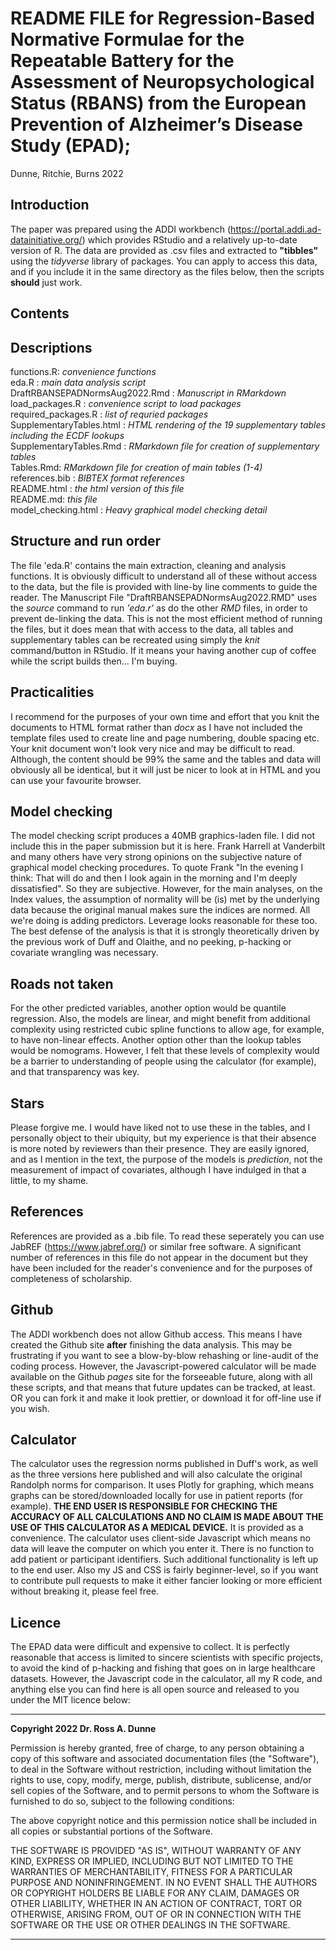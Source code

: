 # README FILE for Regression-Based Normative Formulae for the Repeatable Battery for the Assessment of Neuropsychological Status (RBANS) from the European Prevention of Alzheimer’s Disease Study (EPAD);   

Dunne, Ritchie, Burns 2022

## Introduction
The paper was prepared using the ADDI workbench (https://portal.addi.ad-datainitiative.org/) which provides RStudio and a relatively up-to-date version of R. The data are provided as .csv files and extracted to **"tibbles"** using the *tidyverse* library of packages. You can apply to access this data, and if you include it in the same directory as the files below, then the scripts **should** just work.

## Contents
## Descriptions
functions.R: *convenience functions*  
eda.R : *main data analysis script*  
DraftRBANSEPADNormsAug2022.Rmd : *Manuscript in RMarkdown*  
load_packages.R : *convenience script to load packages*  
required_packages.R : *list of requried packages*  
SupplementaryTables.html : *HTML rendering of the 19 supplementary tables including the ECDF lookups*  
SupplementaryTables.Rmd : *RMarkdown file for creation of supplementary tables*  
Tables.Rmd: *RMarkdown file for creation of main tables (1-4)*  
references.bib : *BIBTEX format references*  
README.html : *the html version of this file*  
README.md: *this file*  
model_checking.html : *Heavy graphical model checking detail*

## Structure and run order
The file 'eda.R' contains the main extraction, cleaning and analysis functions. It is obviously difficult to understand all of these without access to the data, but the file is provided with line-by line comments to guide the reader. The Manuscript File "DraftRBANSEPADNormsAug2022.RMD" uses the *source* command to run *'eda.r'* as do the other *RMD* files, in order to prevent de-linking the data. This is not the most efficient method of running the files, but it does mean that with access to the data, all tables and supplementary tables can be recreated using simply the *knit* command/button in RStudio. If it means your having another cup of coffee while the script builds then... I'm buying.

## Practicalities
I recommend for the purposes of your own time and effort that you knit the documents to HTML format rather than *docx* as I have not included the template files used to create line and page numbering, double spacing etc. Your knit document won't look very nice and may be difficult to read. Although, the content should be 99% the same and the tables and data will obviously all be identical, but it will just be nicer to look at in HTML and you can use your favourite browser.

## Model checking
The model checking script produces a 40MB graphics-laden file. I did not include this in the paper submission but it is here. Frank Harrell at Vanderbilt and many others have very strong opinions on the subjective nature of graphical model checking procedures. To quote Frank "In the evening I think: That will do and then I look again in the morning and I'm deeply dissatisfied". So they are subjective. However, for the main analyses, on the Index values, the assumption of normality will be (is) met by the underlying data because the original manual makes sure the indices are normed. All we're doing is adding predictors. Leverage looks reasonable for these too. The best defense of the analysis is that it is strongly theoretically driven by the previous work of Duff and Olaithe, and no peeking, p-hacking or covariate wrangling was necessary.

## Roads not taken
For the other predicted variables, another option would be quantile regression. Also, the models are linear, and might benefit from additional complexity using restricted cubic spline functions to allow age, for example, to have non-linear effects. Another option other than the lookup tables would be nomograms. However, I felt that these levels of complexity would be a barrier to understanding of people using the calculator (for example), and that transparency was key. 

## Stars
Please forgive me. I would have liked not to use these in the tables, and I personally object to their ubiquity, but my experience is that their absence is more noted by reviewers than their presence. They are easily ignored, and as I mention in the text, the purpose of the models is *prediction*, not the measurement of impact of covariates, although I have indulged in that a little, to my shame. 

## References
References are provided as a .bib file. To read these seperately you can use JabREF (https://www.jabref.org/)  or similar free software. A significant number of references in this file do not appear in the document but they have been included for the reader's convenience and for the purposes of completeness of scholarship.

## Github
The ADDI workbench does not allow Github access. This means I have created the Github site **after** finishing the data analysis. This may be frustrating if you want to see a blow-by-blow rehashing or line-audit of the coding process. However, the Javascript-powered calculator will be made available on the Github *pages* site for the forseeable future, along with all these scripts, and that means that future updates can be tracked, at least. OR you can fork it and make it look prettier, or download it for off-line use if you wish.

## Calculator
The calculator uses the regression norms published in Duff's work, as well as the three versions here published and will also calculate the original Randolph norms for comparison. It uses Plotly for graphing, which means graphs can be stored/downloaded locally for use in patient reports (for example). **THE END USER IS RESPONSIBLE FOR CHECKING THE ACCURACY OF ALL CALCULATIONS AND NO CLAIM IS MADE ABOUT THE USE OF THIS CALCULATOR AS A MEDICAL DEVICE.** It is provided as a convenience. The calculator uses client-side Javascript which means no data will leave the computer on which you enter it. There is no function to add patient or participant identifiers. Such additional functionality is left up to the end user. Also my JS and CSS is fairly beginner-level, so if you want to contribute pull requests to make it either fancier looking or more efficient without breaking it, please feel free.

## Licence
The EPAD data were difficult and expensive to collect. It is perfectly reasonable that access is limited to sincere scientists with specific projects, to avoid the kind of p-hacking and fishing that goes on in large healthcare datasets. However, the Javascript code in the calculator, all my R code, and anything else you can find here is all open source and released to you under the MIT licence below:

---
**Copyright 2022 Dr. Ross A. Dunne**

Permission is hereby granted, free of charge, to any person obtaining a copy of this software and associated documentation files (the "Software"), to deal in the Software without restriction, including without limitation the rights to use, copy, modify, merge, publish, distribute, sublicense, and/or sell copies of the Software, and to permit persons to whom the Software is furnished to do so, subject to the following conditions:

The above copyright notice and this permission notice shall be included in all copies or substantial portions of the Software.

THE SOFTWARE IS PROVIDED "AS IS", WITHOUT WARRANTY OF ANY KIND, EXPRESS OR IMPLIED, INCLUDING BUT NOT LIMITED TO THE WARRANTIES OF MERCHANTABILITY, FITNESS FOR A PARTICULAR PURPOSE AND NONINFRINGEMENT. IN NO EVENT SHALL THE AUTHORS OR COPYRIGHT HOLDERS BE LIABLE FOR ANY CLAIM, DAMAGES OR OTHER LIABILITY, WHETHER IN AN ACTION OF CONTRACT, TORT OR OTHERWISE, ARISING FROM, OUT OF OR IN CONNECTION WITH THE SOFTWARE OR THE USE OR OTHER DEALINGS IN THE SOFTWARE.

--- 
